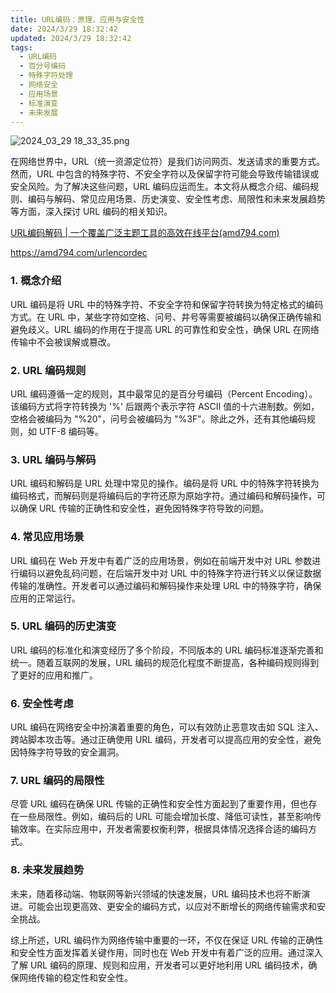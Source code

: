 ```yaml
---
title: URL编码：原理、应用与安全性
date: 2024/3/29 18:32:42
updated: 2024/3/29 18:32:42
tags:
  - URL编码
  - 百分号编码
  - 特殊字符处理
  - 网络安全
  - 应用场景
  - 标准演变
  - 未来发展
---
```



<img src="https://static.cmdragon.cn/blog/images/2024_03_29 18_33_35.png@blog" title="2024_03_29 18_33_35.png" alt="2024_03_29 18_33_35.png"/>



在网络世界中，URL（统一资源定位符）是我们访问网页、发送请求的重要方式。然而，URL
中包含的特殊字符、不安全字符以及保留字符可能会导致传输错误或安全风险。为了解决这些问题，URL
编码应运而生。本文将从概念介绍、编码规则、编码与解码、常见应用场景、历史演变、安全性考虑、局限性和未来发展趋势等方面，深入探讨
URL 编码的相关知识。

[URL编码解码 | 一个覆盖广泛主题工具的高效在线平台(amd794.com)](https://amd794.com/urlencordec)

https://amd794.com/urlencordec

### 1. 概念介绍

URL 编码是将 URL 中的特殊字符、不安全字符和保留字符转换为特定格式的编码方式。在 URL 中，某些字符如空格、问号、井号等需要被编码以确保正确传输和避免歧义。URL
编码的作用在于提高 URL 的可靠性和安全性，确保 URL 在网络传输中不会被误解或篡改。

### 2. URL 编码规则

URL 编码遵循一定的规则，其中最常见的是百分号编码（Percent Encoding）。该编码方式将字符转换为 '%' 后跟两个表示字符 ASCII
值的十六进制数。例如，空格会被编码为 "%20"，问号会被编码为 "%3F"。除此之外，还有其他编码规则，如 UTF-8 编码等。

### 3. URL 编码与解码

URL 编码和解码是 URL 处理中常见的操作。编码是将 URL 中的特殊字符转换为编码格式，而解码则是将编码后的字符还原为原始字符。通过编码和解码操作，可以确保
URL 传输的正确性和安全性，避免因特殊字符导致的问题。

### 4. 常见应用场景

URL 编码在 Web 开发中有着广泛的应用场景，例如在前端开发中对 URL 参数进行编码以避免乱码问题，在后端开发中对 URL
中的特殊字符进行转义以保证数据传输的准确性。开发者可以通过编码和解码操作来处理 URL 中的特殊字符，确保应用的正常运行。

### 5. URL 编码的历史演变

URL 编码的标准化和演变经历了多个阶段，不同版本的 URL 编码标准逐渐完善和统一。随着互联网的发展，URL
编码的规范化程度不断提高，各种编码规则得到了更好的应用和推广。

### 6. 安全性考虑

URL 编码在网络安全中扮演着重要的角色，可以有效防止恶意攻击如 SQL 注入、跨站脚本攻击等。通过正确使用 URL
编码，开发者可以提高应用的安全性，避免因特殊字符导致的安全漏洞。

### 7. URL 编码的局限性

尽管 URL 编码在确保 URL 传输的正确性和安全性方面起到了重要作用，但也存在一些局限性。例如，编码后的 URL
可能会增加长度、降低可读性，甚至影响传输效率。在实际应用中，开发者需要权衡利弊，根据具体情况选择合适的编码方式。

### 8. 未来发展趋势

未来，随着移动端、物联网等新兴领域的快速发展，URL 编码技术也将不断演进。可能会出现更高效、更安全的编码方式，以应对不断增长的网络传输需求和安全挑战。

综上所述，URL 编码作为网络传输中重要的一环，不仅在保证 URL 传输的正确性和安全性方面发挥着关键作用，同时也在 Web
开发中有着广泛的应用。通过深入了解 URL 编码的原理、规则和应用，开发者可以更好地利用 URL 编码技术，确保网络传输的稳定性和安全性。
